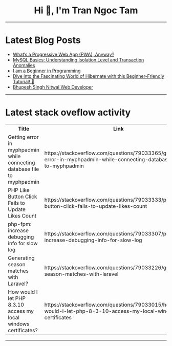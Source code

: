 <h1 align="center">Hi 👋, I'm Tran Ngoc Tam</h1>

---

# Latest Blog Posts 
<!-- BLOG-POST-LIST:START -->
- [What’s a Progressive Web App &lpar;PWA&rpar;, Anyway?](https://dev.to/dev_frank/whats-a-progressive-web-app-pwa-anyway-1pnl)
- [MySQL Basics: Understanding Isolation Level and Transaction Anomalies](https://dev.to/ronnychen/mysql-basics-understanding-isolation-level-and-transaction-anomalies-4ec6)
- [I am a Beginner in Programming](https://dev.to/eisha_hijab/i-am-a-beginner-in-programming-2b9f)
- [Dive into the Fascinating World of Hibernate with this Beginner-Friendly Tutorial! 🤩](https://dev.to/getvm/dive-into-the-fascinating-world-of-hibernate-with-this-beginner-friendly-tutorial-mm2)
- [Bhupesh Singh Nitwal Web Developer](https://dev.to/bhupesh_singhnitwal_d34c/bhupesh-singh-nitwal-web-developer-3cd)
<!-- BLOG-POST-LIST:END -->

---

# Latest stack oveflow activity
<table>
  <tr><th>Title</th><th>Link</th></tr>
  <!-- STACKOVERFLOW:START --><tr><td>Getting error in myphpadmin while connecting database file to myphpadmin</td><td>https://stackoverflow.com/questions/79033365/getting-error-in-myphpadmin-while-connecting-database-file-to-myphpadmin</td></tr><tr><td>PHP Like Button Click Fails to Update Likes Count</td><td>https://stackoverflow.com/questions/79033333/php-like-button-click-fails-to-update-likes-count</td></tr><tr><td>php-fpm: increase debugging info for slow log</td><td>https://stackoverflow.com/questions/79033307/php-fpm-increase-debugging-info-for-slow-log</td></tr><tr><td>Generating season matches with Laravel?</td><td>https://stackoverflow.com/questions/79033226/generating-season-matches-with-laravel</td></tr><tr><td>How would I let PHP 8.3.10 access my local windows certificates?</td><td>https://stackoverflow.com/questions/79033015/how-would-i-let-php-8-3-10-access-my-local-windows-certificates</td></tr><!-- STACKOVERFLOW:END -->
</table>

---


